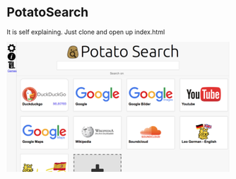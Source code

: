 # PotatoSearch
It is self explaining.
Just clone and open up index.html



![preview](https://raw.githubusercontent.com/Kart0ffelheld/PotatoSearch/master/preview.png)
